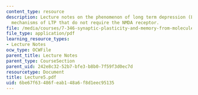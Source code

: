 ```yaml
---
content_type: resource
description: Lecture notes on the phenomenon of long term depression (LTD) and the
  mechanisms of LTP that do not require the NMDA receptor.
file: /media/courses/7-346-synaptic-plasticity-and-memory-from-molecules-to-behavior-fall-2007/6be67f63486feab148a6f8d1eec95135_Lecture5.pdf
file_type: application/pdf
learning_resource_types:
- Lecture Notes
ocw_type: OCWFile
parent_title: Lecture Notes
parent_type: CourseSection
parent_uid: 242e8c32-52b7-bfe3-b8b0-7f59f3d0ec7d
resourcetype: Document
title: Lecture5.pdf
uid: 6be67f63-486f-eab1-48a6-f8d1eec95135
---
```

